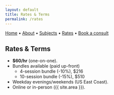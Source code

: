 ```yaml
---
layout: default
title: Rates & Terms
permalink: /rates
---
```


[Home](/index) • [About](/about) • [Subjects](/subjects) •  [Rates](/rates) • [Book a consult](/calendar-parents)

## **Rates & Terms**

- **$60/hr** (one-on-one). 
- Bundles available (paid up-front)
    * 4-session bundle (-10%), $216  
    * 10-session bundle (-15%), $510
- Weekday evenings/weekends (US East Coast). 
- Online or in-person ({{ site.area }}).
